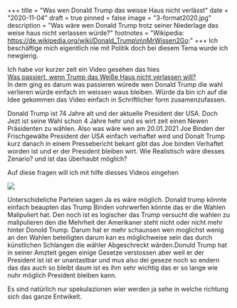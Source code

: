 +++
title = "Was wen Donald Trump das weisse Haus nicht verlässt"
date = "2020-11-04"
draft = true
pinned = false
image = "3-format2020.jpg"
description = "Was wäre wen Donald Trump trotz seiner Niederlage das weise haus nicht verlassen würde?"
footnotes = "Wikipedia: https://de.wikipedia.org/wiki/Donald_Trump\n\nMrWissen2Go:"
+++
Ich beschäftige mich eigentlich nie mit Politik doch bei diesem Tema wurde ich newgierig.

Ich habe vor kurzer zeit ein Video gesehen das hies\
[Was passiert, wenn Trump das Weiße Haus nicht verlassen will? ](https://youtu.be/EtL5-VJBjx0)\
In dem ging es darum was passieren würede wen Donald Trump die wahl verlieren würde einfach im weissen waus bleiben. Würde da bin ich auf die Idee gekommen das Video einfach in Schriftlicher form zusamenzufassen.

Donald Trump ist 74 Jahre alt und der aktuelle President der USA. Doch Jezt ist seine Wahl schon 4 Jahre hehr und es wirt zeit einen Newen Präsidenten zu wählen. Also was wäre wen am 20.01.2021 Joe Binden der Frischgewälte President der USA einfach verhaftet wird und Donalt Trump kurz danach in einem Pressebericht bekant gibt das Joe binden Verhaftet worden ist und er der President bleiben wirt. Wie Realistisch wäre diesses Zenario? und ist das überhaubt möglich? 

Auf diese fragen will ich mit hilfe diesses Videos eingehen

![](praesi-1-.jpg)

Unterschideliche Parteien sagen Ja es wäre möglich. Donald trump könnte einfach beaupten das Trump Binden vohrwerfen könnte das er die Wahlen Malipuliert hat. Den noch ist es logischer das Trump versucht die wahlen zu malipulieren den die Mehrheit der Amerikaner steht nicht oder nicht mehr hinter Donold Trump. Darum hat er mehr schaunsen wen moglichst wenig an den Wahlen beteiligten darum kan es möglichweise sein das durch künstlichen Schlangen die wähler Abgeschreckt wärden.Donuld Trump hat in seiner Amzteit gegen einige Gesetze verstossen aber weil er der President ist ist er unantastbar und mus also dei geseze noch so endern das das auch so bleibt daum ist es ihm sehr wichtig das er so lange wie nuhr möglich President bleiben kann.

Es sind natürlich nur spekulazionen wier werden ja sehe in welche richtung sich das ganze Entwikelt.